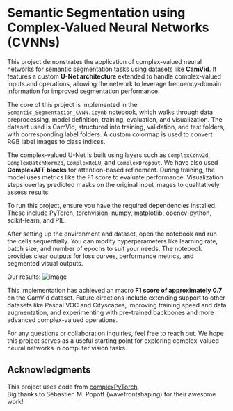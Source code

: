 # Semantic Segmentation using Complex-Valued Neural Networks (CVNNs)

This project demonstrates the application of complex-valued neural networks for semantic segmentation tasks using datasets like **CamVid**. It features a custom **U-Net architecture** extended to handle complex-valued inputs and operations, allowing the network to leverage frequency-domain information for improved segmentation performance.

The core of this project is implemented in the `Semantic_Segmentation_CVNN.ipynb` notebook, which walks through data preprocessing, model definition, training, evaluation, and visualization. The dataset used is CamVid, structured into training, validation, and test folders, with corresponding label folders. A custom colormap is used to convert RGB label images to class indices.

The complex-valued U-Net is built using layers such as `ComplexConv2d`, `ComplexBatchNorm2d`, `ComplexReLU`, and `ComplexDropout`.  We have also used **ComplexAFF blocks** for attention-based refinement. During training, the model uses metrics like the F1 score to evaluate performance. Visualization steps overlay predicted masks on the original input images to qualitatively assess results.

To run this project, ensure you have the required dependencies installed. These include PyTorch, torchvision, numpy, matplotlib, opencv-python, scikit-learn, and PIL. 

After setting up the environment and dataset, open the notebook and run the cells sequentially. You can modify hyperparameters like learning rate, batch size, and number of epochs to suit your needs. The notebook provides clear outputs for loss curves, performance metrics, and segmented visual outputs.

Our results:
![image](https://github.com/user-attachments/assets/23f40714-0c6e-4531-84f4-cab188a9f537)


This implementation has achieved an macro **F1 score of approximately 0.7** on the CamVid dataset. Future directions include extending support to other datasets like Pascal VOC and Cityscapes, improving training speed and data augmentation, and experimenting with pre-trained backbones and more advanced complex-valued operations.

For any questions or collaboration inquiries, feel free to reach out. We hope this project serves as a useful starting point for exploring complex-valued neural networks in computer vision tasks.

## Acknowledgments

This project uses code from [complexPyTorch](https://github.com/wavefrontshaping/complexPyTorch).  
Big thanks to Sébastien M. Popoff (wavefrontshaping) for their awesome work!
